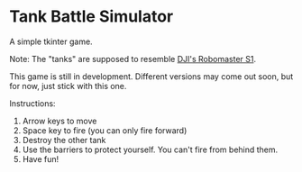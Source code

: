 # Tank Battle Simulator
A simple tkinter game.

Note: The "tanks" are supposed to resemble [DJI's Robomaster S1](https://www.dji.com/robomaster-s1).

This game is still in development. Different versions may come out soon, but for now, just stick with this one.

Instructions:
1. Arrow keys to move
2. Space key to fire (you can only fire forward)
3. Destroy the other tank
4. Use the barriers to protect yourself. You can't fire from behind them.
5. Have fun!
